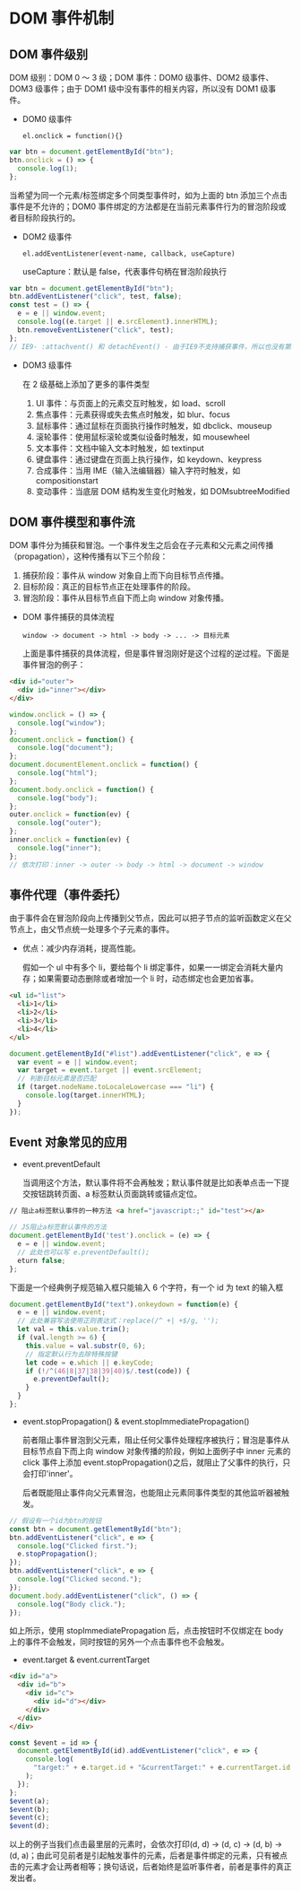 # DOM 事件机制

## DOM 事件级别

DOM 级别：DOM 0 ～ 3 级；DOM 事件：DOM0 级事件、DOM2 级事件、DOM3 级事件；由于 DOM1 级中没有事件的相关内容，所以没有 DOM1 级事件。

- DOM0 级事件

  `el.onclick = function(){}`

```js
var btn = document.getElementById("btn");
btn.onclick = () => {
  console.log(1);
};
```

当希望为同一个元素/标签绑定多个同类型事件时，如为上面的 btn 添加三个点击事件是不允许的；DOM0 事件绑定的方法都是在当前元素事件行为的冒泡阶段或者目标阶段执行的。

- DOM2 级事件

  `el.addEventListener(event-name, callback, useCapture)`

  useCapture：默认是 false，代表事件句柄在冒泡阶段执行

```js
var btn = document.getElementById("btn");
btn.addEventListener("click", test, false);
const test = () => {
  e = e || window.event;
  console.log((e.target || e.srcElement).innerHTML);
  btn.removeEventListener("click", test);
};
// IE9- :attachvent() 和 detachEvent() - 由于IE9不支持捕获事件，所以也没有第三个参数。
```

- DOM3 级事件

  在 2 级基础上添加了更多的事件类型

  1. UI 事件：与页面上的元素交互时触发，如 load、scroll
  2. 焦点事件：元素获得或失去焦点时触发，如 blur、focus
  3. 鼠标事件：通过鼠标在页面执行操作时触发，如 dbclick、mouseup
  4. 滚轮事件：使用鼠标滚轮或类似设备时触发，如 mousewheel
  5. 文本事件：文档中输入文本时触发，如 textinput
  6. 键盘事件：通过键盘在页面上执行操作，如 keydown、keypress
  7. 合成事件：当用 IME（输入法编辑器）输入字符时触发，如 compositionstart
  8. 变动事件：当底层 DOM 结构发生变化时触发，如 DOMsubtreeModified

## DOM 事件模型和事件流

DOM 事件分为捕获和冒泡。一个事件发生之后会在子元素和父元素之间传播（propagation），这种传播有以下三个阶段：

1. 捕获阶段：事件从 window 对象自上而下向目标节点传播。
2. 目标阶段：真正的目标节点正在处理事件的阶段。
3. 冒泡阶段：事件从目标节点自下而上向 window 对象传播。

- DOM 事件捕获的具体流程

  `window -> document -> html -> body -> ... -> 目标元素`

  上面是事件捕获的具体流程，但是事件冒泡刚好是这个过程的逆过程。下面是事件冒泡的例子：

```html
<div id="outer">
  <div id="inner"></div>
</div>
```

```js
window.onclick = () => {
  console.log("window");
};
document.onclick = function() {
  console.log("document");
};
document.documentElement.onclick = function() {
  console.log("html");
};
document.body.onclick = function() {
  console.log("body");
};
outer.onclick = function(ev) {
  console.log("outer");
};
inner.onclick = function(ev) {
  console.log("inner");
};
// 依次打印：inner -> outer -> body -> html -> document -> window
```

## 事件代理（事件委托）

由于事件会在冒泡阶段向上传播到父节点，因此可以把子节点的监听函数定义在父节点上，由父节点统一处理多个子元素的事件。

- 优点：减少内存消耗，提高性能。

  假如一个 ul 中有多个 li，要给每个 li 绑定事件，如果一一绑定会消耗大量内存；如果需要动态删除或者增加一个 li 时，动态绑定也会更加省事。

```html
<ul id="list">
  <li>1</li>
  <li>2</li>
  <li>3</li>
  <li>4</li>
</ul>
```

```js
document.getElementById("#list").addEventListener("click", e => {
  var event = e || window.event;
  var target = event.target || event.srcElement;
  // 判断目标元素是否匹配
  if (target.nodeName.toLocaleLowercase === "li") {
    console.log(target.innerHTML);
  }
});
```

## Event 对象常见的应用

- event.preventDefault

  当调用这个方法，默认事件将不会再触发；默认事件就是比如表单点击一下提交按钮跳转页面、a 标签默认页面跳转或锚点定位。

```html
// 阻止a标签默认事件的一种方法 <a href="javascript:;" id="test"></a>
```

```js
// JS阻止a标签默认事件的方法
document.getElementById('test').onclick = (e) => {
  e = e || window.event;
  // 此处也可以写 e.preventDefault();
  eturn false;
};
```

下面是一个经典例子规范输入框只能输入 6 个字符，有一个 id 为 text 的输入框

```js
document.getElementById("text").onkeydown = function(e) {
  e = e || window.event;
  // 此处兼容写法使用正则表达式：replace(/^ +| +$/g, '');
  let val = this.value.trim();
  if (val.length >= 6) {
    this.value = val.substr(0, 6);
    // 指定默认行为去除特殊按键
    let code = e.which || e.keyCode;
    if (!/^(46|8|37|38|39|40)$/.test(code)) {
      e.preventDefault();
    }
  }
};
```

- event.stopPropagation() & event.stopImmediatePropagation()

  前者阻止事件冒泡到父元素，阻止任何父事件处理程序被执行；冒泡是事件从目标节点自下而上向 window 对象传播的阶段，例如上面例子中 inner 元素的 click 事件上添加 event.stopPropagation()之后，就阻止了父事件的执行，只会打印'inner'。

  后者既能阻止事件向父元素冒泡，也能阻止元素同事件类型的其他监听器被触发。

```js
// 假设有一个id为btn的按钮
const btn = document.getElementById("btn");
btn.addEventListener("click", e => {
  console.log("Clicked first.");
  e.stopPropagation();
});
btn.addEventListener("click", e => {
  console.log("Clicked second.");
});
document.body.addEventListener("click", () => {
  console.log("Body click.");
});
```

如上所示，使用 stopImmediatePropagation 后，点击按钮时不仅绑定在 body 上的事件不会触发，同时按钮的另外一个点击事件也不会触发。

- event.target & event.currentTarget

```html
<div id="a">
  <div id="b">
    <div id="c">
      <div id="d"></div>
    </div>
  </div>
</div>
```

```js
const $event = id => {
  document.getElementById(id).addEventListener("click", e => {
    console.log(
      "target:" + e.target.id + "&currentTarget:" + e.currentTarget.id
    );
  });
};
$event(a);
$event(b);
$event(c);
$event(d);
```

以上的例子当我们点击最里层的元素时，会依次打印(d, d) -> (d, c) -> (d, b) -> (d, a)；由此可见前者是引起触发事件的元素，后者是事件绑定的元素，只有被点击的元素才会让两者相等；换句话说，后者始终是监听事件者，前者是事件的真正发出者。

